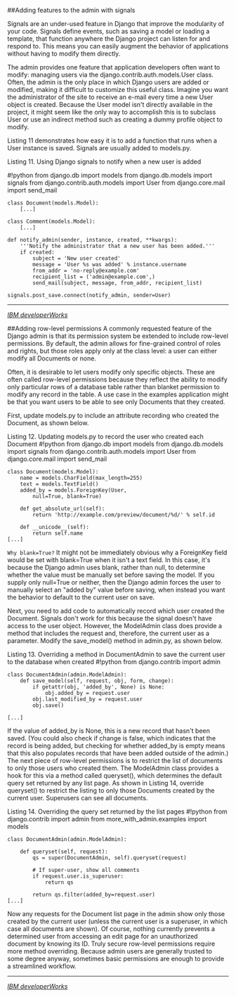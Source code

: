 ##Adding features to the admin with signals

Signals are an under-used feature in Django that improve the modularity of your code. Signals define events, such as saving a model or loading a template, that function anywhere the Django project can listen for and respond to. This means you can easily augment the behavior of applications without having to modify them directly.

The admin provides one feature that application developers often want to modify: managing users via the django.contrib.auth.models.User class. Often, the admin is the only place in which Django users are added or modified, making it difficult to customize this useful class.
Imagine you want the administrator of the site to receive an e-mail every time a new User object is created. Because the User model isn't directly available in the project, it might seem like the only way to accomplish this is to subclass User or use an indirect method such as creating a dummy profile object to modify.

Listing 11 demonstrates how easy it is to add a function that runs when a User instance is saved. Signals are usually added to models.py.

Listing 11. Using Django signals to notify when a new user is added

#!python
	from django.db import models
	from django.db.models import signals
	from django.contrib.auth.models import User
	from django.core.mail import send_mail

	class Document(models.Model):
    	[...]

	class Comment(models.Model):
    	[...]

	def notify_admin(sender, instance, created, **kwargs):
    	'''Notify the administrator that a new user has been added.'''
	    if created:
    	   	subject = 'New user created'
       		message = 'User %s was added' % instance.username
       		from_addr = 'no-reply@example.com'
       		recipient_list = ('admin@example.com',)
       		send_mail(subject, message, from_addr, recipient_list)        

	signals.post_save.connect(notify_admin, sender=User)

---
*[IBM developerWorks](http://goo.gl/mCNs)*

##Adding row-level permissions
A commonly requested feature of the Django admin is that its permission system be extended to include row-level permissions. By default, the admin allows for fine-grained control of roles and rights, but those roles apply only at the class level: a user can either modify all Documents or none.

Often, it is desirable to let users modify only specific objects. These are often called row-level permissions because they reflect the ability to modify only particular rows of a database table rather than blanket permission to modify any record in the table. A use case in the examples application might be that you want users to be able to see only Documents that they created.

First, update models.py to include an attribute recording who created the Document, as shown below.

Listing 12. Updating models.py to record the user who created each Document
#!python
	from django.db import models
	from django.db.models import signals
	from django.contrib.auth.models import User
	from django.core.mail import send_mail
    
	class Document(models.Model):
	    name = models.CharField(max_length=255)
	    text = models.TextField()
	    added_by = models.ForeignKey(User,
			null=True, blank=True)

	    def get_absolute_url(self):
    	    return 'http://example.com/preview/document/%d/' % self.id

	    def __unicode__(self):
    	    return self.name
	[...]
      
``Why blank=True?``
It might not be immediately obvious why a ForeignKey field would be set with blank=True when it isn't a text field. In this case, it's because the Django admin uses blank, rather than null, to determine whether the value must be manually set before saving the model.
If you supply only null=True or neither, then the Django admin forces the user to manually select an "added by" value before saving, when instead you want the behavior to default to the current user on save.

Next, you need to add code to automatically record which user created the Document. Signals don't work for this because the signal doesn't have access to the user object. However, the ModelAdmin class does provide a method that includes the request and, therefore, the current user as a parameter.
Modify the save_model() method in admin.py, as shown below.

Listing 13. Overriding a method in DocumentAdmin to save the current user to the database when created
#!python
	from django.contrib import admin

	class DocumentAdmin(admin.ModelAdmin):
    	def save_model(self, request, obj, form, change):
        	if getattr(obj, 'added_by', None) is None:
            	obj.added_by = request.user
	        obj.last_modified_by = request.user
    	    obj.save()

	[...]
      

If the value of added_by is None, this is a new record that hasn't been saved. (You could also check if change is false, which indicates that the record is being added, but checking for whether added_by is empty means that this also populates records that have been added outside of the admin.)
The next piece of row-level permissions is to restrict the list of documents to only those users who created them. The ModelAdmin class provides a hook for this via a method called queryset(), which determines the default query set returned by any list page.
As shown in Listing 14, override queryset() to restrict the listing to only those Documents created by the current user. Superusers can see all documents.

Listing 14. Overriding the query set returned by the list pages
#!python
	from django.contrib import admin
	from more_with_admin.examples import models

	class DocumentAdmin(admin.ModelAdmin):
   
    	def queryset(self, request):
        	qs = super(DocumentAdmin, self).queryset(request)

	        # If super-user, show all comments
    	    if request.user.is_superuser:
        	    return qs
        
	        return qs.filter(added_by=request.user)
	[...]
      

Now any requests for the Document list page in the admin show only those created by the current user (unless the current user is a superuser, in which case all documents are shown).
Of course, nothing currently prevents a determined user from accessing an edit page for an unauthorized document by knowing its ID. Truly secure row-level permissions require more method overriding. Because admin users are generally trusted to some degree anyway, sometimes basic permissions are enough to provide a streamlined workflow.

---
*[IBM developerWorks](http://goo.gl/mCNs)*
